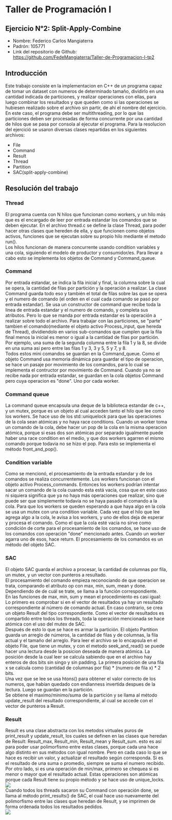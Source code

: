# Taller de Programación I
## Ejercicio N°2: Split-Apply-Combine
* Nombre: Federico Carlos Mangiaterra 
* Padrón: 105771 
* Link del repositorio de Github: https://github.com/FedeMangiaterra/Taller-de-Programacion-I-tp2
## Introducción
Este trabajo consiste en la implementacion en C++ de un programa capaz de tomar un dataset con numeros de determinado tamaño, dividirlo en una cantidad indicada de particiones, y realizar operaciones con ellas, para luego combinar los resultados y que queden como si las operaciones se hubiesen realizado sobre el archivo sin partir, de ahí el nombre del ejercicio. <br>
En este caso, el programa debe ser multithreading, por lo que las particiones deben ser procesadas de forma concurrente por una cantidad de hilos que se pasa por consola al ejecutar el programa. Para la resolucion del ejercició se usaron diversas clases repartidas en los siguientes archivos:
* File
* Command
* Result
* Thread
* Partition
* SAC(split-apply-combine)
## Resolución del trabajo
### Thread
El programa cuenta con N hilos que funcionan como workers, y un hilo más que es el encargado de leer por entrada estandar los comandos que se deben ejecutar. En el archivo thread.c se define la clase Thread, para poder hacer otras clases que hereden de ella, y que funcionen como objetos activos, funciones que se ejecutan sobre su propio hilo mediante el metodo run(). <br>
Los hilos funcionan de manera concurrente usando condition variables y una cola, siguiendo el modelo de productor y consumidor/es. Para llevar a cabo esto se implementa los objetos de Command y Command_queue.
### Command
Por entrada estandar, se indica la fila inicial y final, la columna sobre la cual se opera, la cantidad de filas por partición y la operación a realizar. La clase Command guarda todo eso y también el total de filas sobre las que se opera y el numero de comando (el orden en el cual cada comando se pasó por entrada estandar). Se usa un constructor de command que recibe toda la linea de entrada estandar y el numero de comando, y completa sus atributos. Pero lo que se manda por entrada estandar es la operación a realizar sobre todo el archivo. Para trabajar con las particiones, se "parte" tambien el comando(mediante el objeto activo Process_input, que hereda de Thread), dividiendolo en varios sub-comandos que cumplen que la fila final menos la inicial es menor o igual a la cantidad de filas por partición. Por ejemplo, una suma de la segunda columna entre la fila 1 y la 8, se divide en una suma asi pero entre las filas 1 y 3, 3 y 5, 5 y 7, y 8. <br>
Todos estos mini comandos se guardan en la Command_queue. Como el objeto Command usa memoria dinámica para guardar el tipo de operacion, se hace un pasaje por movimiento de los comandos, para lo cual se implementa el contructor por movimiento de Command. Cuando ya no se recibe nada por entrada estandar, se guardan en la cola objetos Command pero cuya operacion es "done". Uno por cada worker.
### Command queue
La command queue encapsula una deque de la biblioteca estandar de c++, y un mutex, porque es un objeto al cual acceden tanto el hilo que lee como los workers. Se hace uso de los std::uniquelock para que las operaciones de la cola sean atómicas y no haya race conditions. Cuando un worker toma un comando de la cola, debe hacer un pop de la cola en la misma operacion atómica, porque si esas dos son atómicas por separado igualmente puede haber una race condition en el medio, y que dos workers agarren el mismo comando porque todavia no se hizo el pop. Para esto se implementa el método front_and_pop().
### Condition variable
Como se mencionó, el procesamiento de la entrada estandar y de los comandos se realiza concurrentemente. Los workers funcionan con el objeto activo Process_commands. Entonces los workers podrían intentar sacar un comando de la cola cuando esta está vacía, cosa que en este caso ni siquiera significa que ya no haya más operaciones que realizar, sino que puede ser que simplemente todavía no se haya pasado el comando a la cola. Para que los workers se queden esperando a que haya algo en la cola se usa un mutex con una condition variable. Cada vez que el hilo que lee agrega algo a la cola, le avisa a los workers, y uno de ellos deja de esperar y procesa el comando. Como el que la cola esté vacia no sirve como condición de corte para el procesamiento de los comandos, se hace uso de los comandos con operación "done" mencionado antes. Cuando un worker agarra uno de esos, hace return. El procesamiento de los comandos es un método del objeto SAC.
### SAC
El objeto SAC guarda el archivo a procesar, la cantidad de columnas por fila, un mutex, y un vector con punteros a resultado.<br>
El procesamiento del comando empieza reconociando de que operacion se trata, comparando el atributo op con max, min, sum, mean y done. Dependiendo de de cuál se trate, se llama a la función correspondiente. <br>
En las funciones de max, min, sum y mean el procedimiento es casi igual: Lo primero es comprobar si en el vector de resultados ya hay un resultado correspondiente al número de comando actual. En caso contrario, se crea un objeto Result del tipo correspondiente. Como el vector de resultados es compartido entre todos los threads, toda la operación mencionada se hace atómica con el uso del mutex de SAC. <br>
Después de esto lo que se hace es armar la partición. El objeto Partition guarda un arreglo de números, la cantidad de filas y de columnas, la fila actual y el tamaño del arreglo. Para leer el archivo se lo encapsula en el objeto File, que tiene un mutex, y con el metodo seek_and_read() se puede hacer una lectura desde la posicion deseada de manera atómica. La posición desde la cual leer se calcula sabiendo que en el archivo hay enteros de dos bits sin singo y sin padding. La primera posicion de una fila x se calcula como (cantidad de columnas por fila) * (numero de fila x) * 2 bits. <br>
Una vez que se lee se usa htons() para obtener el valor correcto de los numeros, que habían quedado con endianness invertida despues de la lectura. Luego se guardan en la partición. <br>
Se obtiene el maximo/minimo/suma de la partición y se llama al método update_result del resultado correspondiente, al cual se accede con el vector de punteros a Result.
### Result
Result es una clase abstracta con los metodos virtuales puros de print_result y update_result, los cuales se definen en las clases que heredan de Result: Result_max, Result_min, Result_mean y Result_sum. esto es así para poder usar polimorfismo entre estas clases, porque cada una hace algo distinto en sus métodos con igual nombre. Pero en cada caso lo que se hace es recibir un valor, y actualizar el resultado según corresponda. Si es el resultado de una suma o promedio, siempre se suma el numero recibido. Por otro lado, si es una operación de min/max, primero se chequea si es menor o mayor que el resultado actual. Estas operaciones son atómicas porque cada Result tiene su propio método y se hace uso de unique_locks.<br>
![](http://www.plantuml.com/plantuml/png/SoWkIImgAStDuKfCAYufIamkKGXABIxDAU7YWj3nnQMv2ZOrkhfGSPXmRcfY7bRnn0gimfcegg7Y2bOA1KMPUIKQcWY1qeAKn9BK-BB4dD9KeBX3QbuAq7q0)<br>
Cuando todos los threads sacaron su Command con operación done, se llama al método print_results() de SAC, el cual hace uso nuevamente del polimorfismo entre las clases que heredan de Result, y se imprimen de forma ordenada todos los resultados pedidos.<br>
![](http://www.plantuml.com/plantuml/png/SoWkIImgAStDuSfFoafDBb48IYqkpIc1yK8oYb8JKs0yjyoSL1WxsD4PnWm0cf1PafcVnmKJSSxFpKtCIualB4qjJOKhAyfFJYqkZi_CAoWjGHTCXkWevkA2cwPWKwEh2xO7uYO47uZ178Y3q8q0Iq5TZbqIrNrmup0TWw8EhWRX2sIN8GS3YY8KzpYavgK0Gni0)

